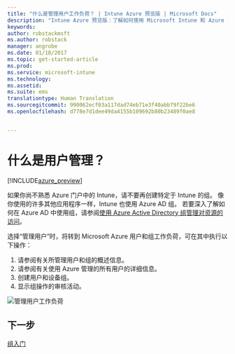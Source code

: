 ```yaml
---
title: "什么是管理用户工作负荷？ | Intune Azure 预览版 | Microsoft Docs"
description: "Intune Azure 预览版：了解如何使用 Microsoft Intune 和 Azure 查看和管理用户。"
keywords: 
author: robstackmsft
ms.author: robstack
manager: angrobe
ms.date: 01/18/2017
ms.topic: get-started-article
ms.prod: 
ms.service: microsoft-intune
ms.technology: 
ms.assetid: 
ms.suite: ems
translationtype: Human Translation
ms.sourcegitcommit: 990062ecf03a117dad74eb71e3f40abb79f22be6
ms.openlocfilehash: d778e7d1dee49da4155b109692b80b23489f0ae8


---
```


# <a name="what-is-user-management"></a>什么是用户管理？


[!INCLUDE[azure_preview](../includes/azure_preview.md)]

如果你尚不熟悉 Azure 门户中的 Intune，请不要再创建特定于 Intune 的组。 像你使用的许多其他应用程序一样，Intune 也使用 Azure AD 组。
若要深入了解如何在 Azure AD 中使用组，请参阅[使用 Azure Active Directory 组管理对资源的访问](https://docs.microsoft.com/en-us/azure/active-directory/active-directory-manage-groups)。

选择“管理用户”时，将转到 Microsoft Azure 用户和组工作负荷，可在其中执行以下操作：

1. 请参阅有关所管理用户和组的概述信息。
2. 请参阅有关使用 Azure 管理的所有用户的详细信息。
3. 创建用户和设备组。
4. 显示组操作的审核活动。

![管理用户工作负荷](./media/manage-users.png)


## <a name="next-step"></a>下一步

[组入门](/intune-azure/manage-users/get-started-with-groups)



<!--HONumber=Feb17_HO1-->


